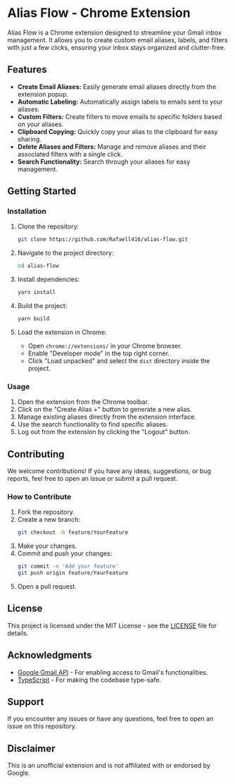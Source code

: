 # Alias Flow - Chrome Extension

Alias Flow is a Chrome extension designed to streamline your Gmail inbox management. It allows you to create custom email aliases, labels, and filters with just a few clicks, ensuring your inbox stays organized and clutter-free.

## Features

- **Create Email Aliases:** Easily generate email aliases directly from the extension popup.
- **Automatic Labeling:** Automatically assign labels to emails sent to your aliases.
- **Custom Filters:** Create filters to move emails to specific folders based on your aliases.
- **Clipboard Copying:** Quickly copy your alias to the clipboard for easy sharing.
- **Delete Aliases and Filters:** Manage and remove aliases and their associated filters with a single click.
- **Search Functionality:** Search through your aliases for easy management.

## Getting Started

### Installation

1. Clone the repository:

   ```bash
   git clone https://github.com/Rafaell416/alias-flow.git
   ```

2. Navigate to the project directory:

   ```bash
   cd alias-flow
   ```

3. Install dependencies:

   ```bash
   yarn install
   ```

4. Build the project:

   ```bash
   yarn build
   ```

5. Load the extension in Chrome:
   - Open `chrome://extensions/` in your Chrome browser.
   - Enable "Developer mode" in the top right corner.
   - Click "Load unpacked" and select the `dist` directory inside the project.

### Usage

1. Open the extension from the Chrome toolbar.
2. Click on the "Create Alias +" button to generate a new alias.
3. Manage existing aliases directly from the extension interface.
4. Use the search functionality to find specific aliases.
5. Log out from the extension by clicking the "Logout" button.

## Contributing

We welcome contributions! If you have any ideas, suggestions, or bug reports, feel free to open an issue or submit a pull request.

### How to Contribute

1. Fork the repository.
2. Create a new branch:
   ```bash
   git checkout -b feature/YourFeature
   ```
3. Make your changes.
4. Commit and push your changes:
   ```bash
   git commit -m 'Add your feature'
   git push origin feature/YourFeature
   ```
5. Open a pull request.

## License

This project is licensed under the MIT License - see the [LICENSE](LICENSE) file for details.

## Acknowledgments

- [Google Gmail API](https://developers.google.com/gmail/api) - For enabling access to Gmail's functionalities.
- [TypeScript](https://www.typescriptlang.org/) - For making the codebase type-safe.

## Support

If you encounter any issues or have any questions, feel free to open an issue on this repository.

## Disclaimer

This is an unofficial extension and is not affiliated with or endorsed by Google.
